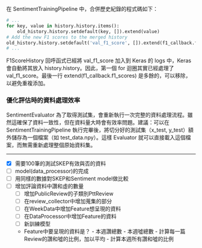在 SentimentTrainingPipeline 中，合併歷史紀錄的程式碼如下：
```Python
# ...
for key, value in history.history.items():
    old_history.history.setdefault(key, []).extend(value)
# Add the new F1 scores to the merged history
old_history.history.setdefault('val_f1_score', []).extend(f1_callback.f1_scores)
# ...
```
F1ScoreHistory 回呼函式已經將 val_f1_score 加入到 Keras 的 logs 中，Keras 會自動將其放入 history.history。因此，第一個 for 迴圈其實已經處理了 val_f1_score。最後一行 extend(f1_callback.f1_scores) 是多餘的，可以移除，以避免重複添加。

### 優化評估時的資料處理效率
SentimentEvaluator 為了取得測試集，會重新執行一次完整的資料處理流程。雖然這確保了資料一致性，但在資料量大時會有效率問題。建議：可以在 SentimentTrainingPipeline 執行完畢後，將切分好的測試集（x_test, y_test）額外儲存為一個檔案（如 test_data.npy）。這樣 Evaluator 就可以直接載入這個檔案，而無需重新處理整個原始資料集。

---

- [X] 需要100筆的測試SKEP有效與否的資料
- [ ] model(data_processor)的完成
- [ ] 用同樣的數據對SKEP和Sentiment model做比較
- [ ] 增加評論資料中讚和虛的數量
  - [ ] 增加PublicReview的子類別PttReview
  - [ ] 在review_collector中增加蒐集的部分
  - [ ] 在WeekData中增加Feature想呈現的資料
  - [ ] 在DataProcessor中增加Feature的資料
  - [ ] 新訓練模型
  - Feature中要呈現的資料是？
          - 本週讚總數
          - 本週噓總數
          - 計算每一篇Review的讚和噓的比例，加以平均
          - 計算本週所有讚和噓的比例

